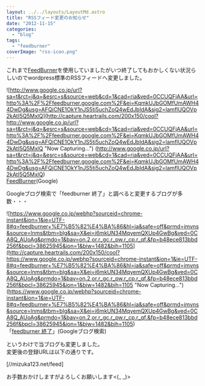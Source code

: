 ```yaml
---
layout: ../../layouts/LayoutMd.astro
title: "RSSフィード変更のお知らせ"
date: "2012-11-15"
categories: 
  - "blog"
tags: 
  - "feedburner"
coverImage: "rss-icon.png"
---
```


これまで[FeedBurner](http://www.google.co.jp/url?sa=t&rct=j&q=&esrc=s&source=web&cd=1&cad=rja&ved=0CCUQFjAA&url=http%3A%2F%2Ffeedburner.google.com%2F&ei=KqmkUJbGOMfUmAWH44DwDg&usg=AFQjCNE1OkY1nJS5ti5uchZoQ4wEdJbIdA&sig2=lamflUQOVp2kAtI5Q5MxlQ)を使用していましたがいつ終了してもおかしくない状況らしいのでwordpress標準のRSSフィードへ変更しました。

![http://www.google.co.jp/url?sa=t&rct=j&q=&esrc=s&source=web&cd=1&cad=rja&ved=0CCUQFjAA&url=http%3A%2F%2Ffeedburner.google.com%2F&ei=KqmkUJbGOMfUmAWH44DwDg&usg=AFQjCNE1OkY1nJS5ti5uchZoQ4wEdJbIdA&sig2=lamflUQOVp2kAtI5Q5MxlQ](http://capture.heartrails.com/200x150/cool?http://www.google.co.jp/url?sa=t&rct=j&q=&esrc=s&source=web&cd=1&cad=rja&ved=0CCUQFjAA&url=http%3A%2F%2Ffeedburner.google.com%2F&ei=KqmkUJbGOMfUmAWH44DwDg&usg=AFQjCNE1OkY1nJS5ti5uchZoQ4wEdJbIdA&sig2=lamflUQOVp2kAtI5Q5MxlQ "Now Capturing...")
(http://www.google.co.jp/url?sa=t&rct=j&q=&esrc=s&source=web&cd=1&cad=rja&ved=0CCUQFjAA&url=http%3A%2F%2Ffeedburner.google.com%2F&ei=KqmkUJbGOMfUmAWH44DwDg&usg=AFQjCNE1OkY1nJS5ti5uchZoQ4wEdJbIdA&sig2=lamflUQOVp2kAtI5Q5MxlQ)  
[FeedBurner](http://www.google.co.jp/url?sa=t&rct=j&q=&esrc=s&source=web&cd=1&cad=rja&ved=0CCUQFjAA&url=http%3A%2F%2Ffeedburner.google.com%2F&ei=KqmkUJbGOMfUmAWH44DwDg&usg=AFQjCNE1OkY1nJS5ti5uchZoQ4wEdJbIdA&sig2=lamflUQOVp2kAtI5Q5MxlQ)(Google)

Googleブログ検索で「feedburner 終了」と調べると変更するブログが多数・・・

![https://www.google.co.jp/webhp?sourceid=chrome-instant&ion=1&ie=UTF-8#q=feedburner+%E7%B5%82%E4%BA%86&hl=ja&safe=off&prmd=imvns&source=lnms&tbm=blg&sa=X&ei=i6mkUN34MqyemQXUp4GwBg&ved=0CA8Q_AUoAg&prmdo=1&bav=on.2,or.r_gc.r_pw.r_cp.r_qf.&fp=b48ece813bbd256f&bpcl=38625945&ion=1&biw=1482&bih=1105](http://capture.heartrails.com/200x150/cool?https://www.google.co.jp/webhp?sourceid=chrome-instant&ion=1&ie=UTF-8#q=feedburner+%E7%B5%82%E4%BA%86&hl=ja&safe=off&prmd=imvns&source=lnms&tbm=blg&sa=X&ei=i6mkUN34MqyemQXUp4GwBg&ved=0CA8Q_AUoAg&prmdo=1&bav=on.2,or.r_gc.r_pw.r_cp.r_qf.&fp=b48ece813bbd256f&bpcl=38625945&ion=1&biw=1482&bih=1105 "Now Capturing...")
(https://www.google.co.jp/webhp?sourceid=chrome-instant&ion=1&ie=UTF-8#q=feedburner+%E7%B5%82%E4%BA%86&hl=ja&safe=off&prmd=imvns&source=lnms&tbm=blg&sa=X&ei=i6mkUN34MqyemQXUp4GwBg&ved=0CA8Q_AUoAg&prmdo=1&bav=on.2,or.r_gc.r_pw.r_cp.r_qf.&fp=b48ece813bbd256f&bpcl=38625945&ion=1&biw=1482&bih=1105)  
「[feedburner 終了](https://www.google.co.jp/webhp?sourceid=chrome-instant&ion=1&ie=UTF-8#q=feedburner+%E7%B5%82%E4%BA%86&hl=ja&safe=off&prmd=imvns&source=lnms&tbm=blg&sa=X&ei=i6mkUN34MqyemQXUp4GwBg&ved=0CA8Q_AUoAg&prmdo=1&bav=on.2,or.r_gc.r_pw.r_cp.r_qf.&fp=b48ece813bbd256f&bpcl=38625945&ion=1&biw=1482&bih=1105)」(Googleブログ検索)

というわけで当ブログも変更しました。  
変更後の登録URLは以下の通りです。

[//mizuka123.net/feed]

お手数おかけしますがよろしくお願いします<(\_ \_)>
